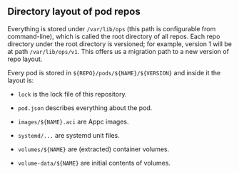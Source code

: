 ## Directory layout of pod repos

Everything is stored under `/var/lib/ops` (this path is configurable
from command-line), which is called the root directory of all repos.
Each repo directory under the root directory is versioned; for example,
version 1 will be at path `/var/lib/ops/v1`.  This offers us a migration
path to a new version of repo layout.

Every pod is stored in `${REPO}/pods/${NAME}/${VERSION}` and inside it
the layout is:

* `lock` is the lock file of this repository.

* `pod.json` describes everything about the pod.

* `images/${NAME}.aci` are Appc images.

* `systemd/...` are systemd unit files.

* `volumes/${NAME}` are (extracted) container volumes.

* `volume-data/${NAME}` are initial contents of volumes.
